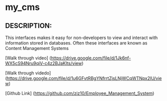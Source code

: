 # my_cms

## DESCRIPTION:

This interfaces makes it easy for non-developers to view and interact with information stored in databases. Often these interfaces are known as Content Management Systems

<!--Walk Through videos-->

[Walk through video] (https://drive.google.com/file/d/1Jk6nf-WX5cS94Nru9qiV-c4z2BJaKIts/view)

[Walk through videdo] (https://drive.google.com/file/d/1u6GFvtRBgYNfrrtZjsLNjWCqWTNpx2lU/view)

<!--Github Link-->

[Github Link] (https://github.com/ziz10/Employee_Management_System)